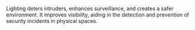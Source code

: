 Lighting deters intruders, enhances surveillance, and creates a safer environment. It improves visibility, aiding in the detection and prevention of security incidents in physical spaces.